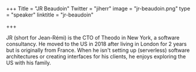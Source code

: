 +++
Title = "JR Beaudoin"
Twitter = "jiherr"
image = "jr-beaudoin.png"
type = "speaker"
linktitle = "jr-beaudoin"

+++

JR (short for Jean-Rémi) is the CTO of Theodo in New York, a software consultancy. He moved to the US in 2018 after living in London for 2 years but is originally from France.
When he isn't setting up (serverless) software architectures or creating interfaces for his clients, he enjoys exploring the US with his family.
